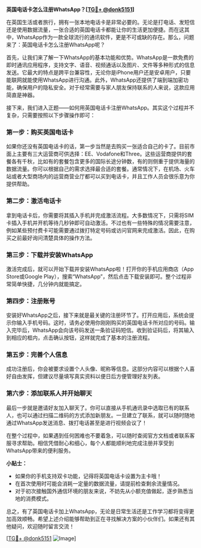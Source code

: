 **英国电话卡怎么注册WhatsApp？[[TG💪+ @donk5151](https://t.me/s/donk5151)]**

在英国生活或者旅行，拥有一张本地电话卡是非常必要的。无论是打电话、发短信还是使用数据流量，一张合适的英国电话卡都能让你的生活更加便捷。而在这其中，WhatsApp作为一款全球流行的通讯软件，更是不可或缺的存在。那么，问题来了：英国电话卡怎么注册WhatsApp呢？

首先，让我们来了解一下WhatsApp的基本功能和优势。WhatsApp是一款免费的即时通讯应用程序，支持文字、语音、视频通话以及图片、文件等多种形式的信息发送。它最大的特点是跨平台兼容性，无论你是iPhone用户还是安卓用户，只要能联网就能使用WhatsApp进行沟通。此外，WhatsApp还提供了端到端加密功能，确保用户的隐私安全。对于经常需要与家人朋友保持联系的人来说，这款应用简直是神器。

接下来，我们进入正题——如何用英国电话卡注册WhatsApp。其实这个过程并不复杂，只需要按照以下步骤操作即可：

### 第一步：购买英国电话卡

如果你还没有英国电话卡的话，第一步当然是去购买一张适合自己的卡了。目前市面上主要有三大运营商可供选择：EE、Vodafone和Three。这些运营商提供的套餐各有千秋，比如有的套餐包含更多的国际长途分钟数，有的则侧重于提供海量的数据流量。你可以根据自己的需求选择最合适的套餐。通常情况下，在机场、火车站或者大型商场内的运营商营业厅都可以买到电话卡，并且工作人员会很乐意为你提供帮助。

### 第二步：激活电话卡

拿到电话卡后，你需要将其插入手机并完成激活流程。大多数情况下，只需将SIM卡插入手机并开机等待几秒钟即可自动激活。不过也有一些特殊的情况需要注意，例如某些预付费卡可能需要通过拨打特定号码或访问官网来完成激活。因此，在购买之前最好询问清楚具体的操作方法。

### 第三步：下载并安装WhatsApp

激活完成后，就可以开始下载并安装WhatsApp啦！打开你的手机应用商店（App Store或Google Play），搜索“WhatsApp”，然后点击下载安装即可。整个过程非常简单快捷，几分钟内就能搞定。

### 第四步：注册账号

安装好WhatsApp之后，接下来就是最关键的注册环节了。打开应用后，系统会提示你输入手机号码。这时，请务必使用你刚刚购买的英国电话卡所对应的号码。输入完毕后，WhatsApp会向该号码发送一条验证码短信。收到验证码后，将其输入到相应的框内，点击确认按钮，这样就完成了基本的注册流程。

### 第五步：完善个人信息

成功注册后，你会被要求设置个人头像、昵称等信息。这部分内容可以根据个人喜好自由发挥，但建议尽量填写真实资料以便日后方便管理好友列表。

### 第六步：添加联系人并开始聊天

最后一步就是邀请好友加入聊天了。你可以直接从手机通讯录中选取已有的联系人，也可以通过扫描二维码的方式添加新朋友。一旦建立了联系，就可以随时随地通过WhatsApp发送消息、拨打电话甚至是进行视频会议了！

在整个过程中，如果遇到任何困难也不要着急，可以随时查阅官方文档或者联系客服寻求帮助。相信凭借耐心和细心，每个人都能顺利地完成注册并享受到WhatsApp带来的便利服务。

**小贴士：**
- 如果你的手机支持双卡功能，记得将英国电话卡设置为主卡哦！
- 在首次使用时可能会消耗一定量的数据流量，请提前检查剩余流量情况。
- 对于初次接触国外通信环境的朋友来说，不妨先从小额充值做起，逐步熟悉当地的消费模式。

总之，有了英国电话卡加上WhatsApp，无论是日常生活还是工作学习都将变得更加高效顺畅。希望上述介绍能够帮助到正在寻找解决方案的小伙伴们。如果还有其他疑问，欢迎随时留言交流！

[[TG💪+ @donk5151](https://t.me/s/donk5151) ![Image](https://i.postimg.cc/rwNCRYN7/Snipaste-2025-04-30-17-27-05.png)]